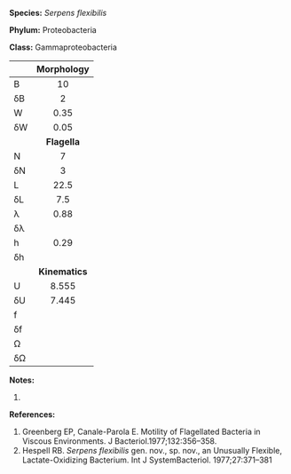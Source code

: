 **Species:** *Serpens flexibilis*

**Phylum:** Proteobacteria

**Class:** Gammaproteobacteria

|    | **Morphology** |
|:-- | :------------: |
| B  | 10 |
| δB | 2 |
| W  | 0.35 |
| δW | 0.05 |
|    | **Flagella** |
| N  | 7 |
| δN | 3 |
| L  | 22.5 |
| δL | 7.5 |
| λ  | 0.88 |
| δλ |  |
| h  | 0.29 |
| δh |  |
|    | **Kinematics** |
| U  | 8.555 |
| δU | 7.445 |
| f  |  |
| δf |  |
| Ω  |  |
| δΩ |  |

**Notes:**

1.

**References:**

1. Greenberg EP, Canale-Parola E.  Motility of Flagellated Bacteria in Viscous Environments.  J Bacteriol.1977;132:356–358.
1. Hespell RB. *Serpens flexibilis* gen. nov., sp. nov., an Unusually Flexible, Lactate-Oxidizing Bacterium.  Int J SystemBacteriol. 1977;27:371–381
